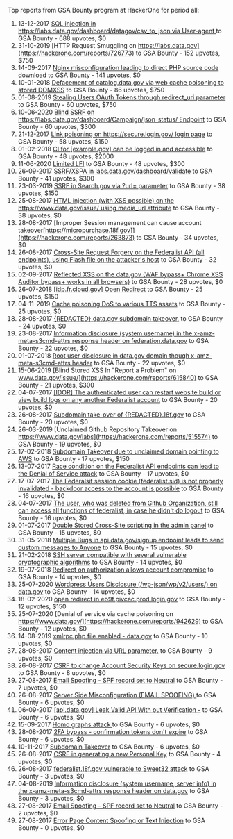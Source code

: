 Top reports from GSA Bounty program at HackerOne for period all:

1. 13-12-2017 [SQL injection in https://labs.data.gov/dashboard/datagov/csv_to_json via User-agent ](https://hackerone.com/reports/297478) to GSA Bounty - 688 upvotes, $0
2. 31-10-2019 [HTTP Request Smuggling on https://labs.data.gov](https://hackerone.com/reports/726773) to GSA Bounty - 152 upvotes, $750
3. 14-09-2017 [Nginx misconfiguration leading to direct PHP source code download](https://hackerone.com/reports/268382) to GSA Bounty - 141 upvotes, $0
4. 10-01-2018 [Defacement of catalog.data.gov via web cache poisoning to stored DOMXSS](https://hackerone.com/reports/303730) to GSA Bounty - 86 upvotes, $750
5. 01-08-2019 [Stealing Users OAuth Tokens through redirect_uri parameter](https://hackerone.com/reports/665651) to GSA Bounty - 60 upvotes, $750
6. 10-06-2020 [Blind SSRF on https://labs.data.gov/dashboard/Campaign/json_status/ Endpoint](https://hackerone.com/reports/895696) to GSA Bounty - 60 upvotes, $300
7. 21-12-2017 [Link poisoning on https://secure.login.gov/ login page](https://hackerone.com/reports/299835) to GSA Bounty - 58 upvotes, $150
8. 01-02-2018 [CI for [example.gov] can be logged in and accessible](https://hackerone.com/reports/311289) to GSA Bounty - 48 upvotes, $2000
9. 11-06-2020 [Limited LFI](https://hackerone.com/reports/895972) to GSA Bounty - 48 upvotes, $300
10. 26-09-2017 [SSRF/XSPA in labs.data.gov/dashboard/validate](https://hackerone.com/reports/272095) to GSA Bounty - 41 upvotes, $300
11. 23-03-2019 [SSRF in Search.gov via ?url= parameter](https://hackerone.com/reports/514224) to GSA Bounty - 38 upvotes, $150
12. 25-08-2017 [HTML injection (with XSS possible) on the https://www.data.gov/issue/ using media_url attribute](https://hackerone.com/reports/263226) to GSA Bounty - 38 upvotes, $0
13. 28-08-2017 [Improper Session management can cause account takeover[https://micropurchase.18f.gov]](https://hackerone.com/reports/263873) to GSA Bounty - 34 upvotes, $0
14. 26-08-2017 [Cross-Site Request Forgery on the Federalist API (all endpoints), using Flash file on the attacker's host](https://hackerone.com/reports/263662) to GSA Bounty - 32 upvotes, $0
15. 02-09-2017 [Reflected XSS on the data.gov (WAF bypass+ Chrome XSS Auditor bypass+ works in all browsers)](https://hackerone.com/reports/265528) to GSA Bounty - 28 upvotes, $0
16. 26-07-2018 [[idp.fr.cloud.gov] Open Redirect](https://hackerone.com/reports/387007) to GSA Bounty - 25 upvotes, $150
17. 04-11-2019 [Cache poisoning DoS to various TTS assets](https://hackerone.com/reports/728664) to GSA Bounty - 25 upvotes, $0
18. 28-08-2017 [{REDACTED}.data.gov subdomain takeover.](https://hackerone.com/reports/263902) to GSA Bounty - 24 upvotes, $0
19. 23-08-2017 [Information disclosure (system username) in the x-amz-meta-s3cmd-attrs response header on federation.data.gov](https://hackerone.com/reports/262649) to GSA Bounty - 22 upvotes, $0
20. 01-07-2018 [Root user disclosure in data.gov domain though x-amz-meta-s3cmd-attrs header](https://hackerone.com/reports/374907) to GSA Bounty - 22 upvotes, $0
21. 15-06-2019 [Blind Stored XSS In  "Report a Problem" on www.data.gov/issue/](https://hackerone.com/reports/615840) to GSA Bounty - 21 upvotes, $300
22. 04-07-2017 [[IDOR] The authenticated user can restart website build or view build logs on any another Federalist account](https://hackerone.com/reports/245872) to GSA Bounty - 20 upvotes, $0
23. 26-08-2017 [Subdomain take-over of {REDACTED}.18f.gov](https://hackerone.com/reports/263542) to GSA Bounty - 20 upvotes, $0
24. 26-03-2019 [Unclaimed Github Repository Takeover on https://www.data.gov/labs](https://hackerone.com/reports/515574) to GSA Bounty - 19 upvotes, $0
25. 17-02-2018 [Subdomain Takeover due to unclaimed domain pointing to AWS](https://hackerone.com/reports/317005) to GSA Bounty - 17 upvotes, $150
26. 13-07-2017 [Race condition on the Federalist API endpoints can lead to the Denial of Service attack](https://hackerone.com/reports/249319) to GSA Bounty - 17 upvotes, $0
27. 17-07-2017 [The Federalsit session cookie (federalist.sid) is not properly invalidated - backdoor access to the account is possible](https://hackerone.com/reports/250688) to GSA Bounty - 16 upvotes, $0
28. 04-07-2017 [The user, who was deleted from Github Organization, still can access all functions of federalist, in case he didn't do logout](https://hackerone.com/reports/245833) to GSA Bounty - 16 upvotes, $0
29. 01-07-2017 [Double Stored Cross-Site scripting in the admin panel](https://hackerone.com/reports/245172) to GSA Bounty - 15 upvotes, $0
30. 31-05-2018 [Multiple Bugs in api.data.gov/signup endpoint leads to send custom messages to Anyone](https://hackerone.com/reports/360171) to GSA Bounty - 15 upvotes, $0
31. 21-02-2018 [SSH server compatible with several vulnerable cryptographic algorithms](https://hackerone.com/reports/318068) to GSA Bounty - 14 upvotes, $0
32. 19-07-2018 [Redirect on authorization allows account compromise](https://hackerone.com/reports/384289) to GSA Bounty - 14 upvotes, $0
33. 25-07-2020 [Wordpress Users Disclosure (/wp-json/wp/v2/users/) on data.gov](https://hackerone.com/reports/942481) to GSA Bounty - 14 upvotes, $0
34. 18-02-2020 [open redirect in eb9f.pivcac.prod.login.gov](https://hackerone.com/reports/798742) to GSA Bounty - 12 upvotes, $150
35. 25-07-2020 [Denial of service via cache poisoning on https://www.data.gov/](https://hackerone.com/reports/942629) to GSA Bounty - 12 upvotes, $0
36. 14-08-2019 [xmlrpc.php file enabled - data.gov](https://hackerone.com/reports/673384) to GSA Bounty - 10 upvotes, $0
37. 28-08-2017 [Content injection via URL parameter.](https://hackerone.com/reports/263913) to GSA Bounty - 9 upvotes, $0
38. 26-08-2017 [CSRF to change Account Security Keys on secure.login.gov](https://hackerone.com/reports/263498) to GSA Bounty - 8 upvotes, $0
39. 27-08-2017 [Email Spoofing - SPF record set to Neutral](https://hackerone.com/reports/263736) to GSA Bounty - 7 upvotes, $0
40. 26-08-2017 [Server Side Misconfiguration (EMAIL SPOOFING) ](https://hackerone.com/reports/263508) to GSA Bounty - 6 upvotes, $0
41. 06-09-2017 [[api.data.gov] Leak Valid API With out Verification -](https://hackerone.com/reports/266449) to GSA Bounty - 6 upvotes, $0
42. 15-09-2017 [Homo graphs attack ](https://hackerone.com/reports/268679) to GSA Bounty - 6 upvotes, $0
43. 28-08-2017 [2FA bypass - confirmation tokens don't expire](https://hackerone.com/reports/264090) to GSA Bounty - 6 upvotes, $0
44. 10-11-2017 [Subdomain Takeover](https://hackerone.com/reports/289051) to GSA Bounty - 6 upvotes, $0
45. 26-08-2017 [CSRF in generating a new Personal Key](https://hackerone.com/reports/263512) to GSA Bounty - 4 upvotes, $0
46. 26-08-2017 [federalist.18f.gov vulnerable to Sweet32 attack](https://hackerone.com/reports/263553) to GSA Bounty - 3 upvotes, $0
47. 04-08-2019 [Information disclosure (system username, server info) in the x-amz-meta-s3cmd-attrs response header on data.gov](https://hackerone.com/reports/667032) to GSA Bounty - 3 upvotes, $0
48. 27-08-2017 [Email Spoofing - SPF record set to Neutral](https://hackerone.com/reports/263733) to GSA Bounty - 2 upvotes, $0
49. 27-08-2017 [Error Page Content Spoofing or Text Injection](https://hackerone.com/reports/263866) to GSA Bounty - 0 upvotes, $0
